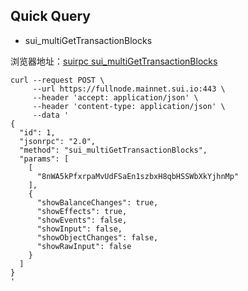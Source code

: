 ## Quick Query

- sui_multiGetTransactionBlocks

浏览器地址：[suirpc sui_multiGetTransactionBlocks](https://www.suirpc.app/method/sui_multiGetTransactionBlocks)

```shell
curl --request POST \
     --url https://fullnode.mainnet.sui.io:443 \
     --header 'accept: application/json' \
     --header 'content-type: application/json' \
     --data '
{
  "id": 1,
  "jsonrpc": "2.0",
  "method": "sui_multiGetTransactionBlocks",
  "params": [
    [
      "8nWA5kPfxrpaMvUdFSaEn1szbxH8qbHSSWbXkYjhnMp"
    ],
    {
      "showBalanceChanges": true,
      "showEffects": true,
      "showEvents": false,
      "showInput": false,
      "showObjectChanges": false,
      "showRawInput": false
    }
  ]
}
'
```

